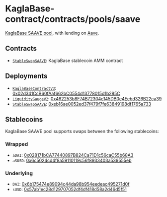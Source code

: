 # KaglaBase-contract/contracts/pools/saave

[KaglaBase SAAVE pool](https://www.KaglaBase.fi/saave), with lending on [Aave](https://aave.com/).

## Contracts

* [`StableSwapSAAVE`](StableSwapSAAVE.vy): KaglaBase stablecoin AMM contract

## Deployments

* [`KaglaBaseContractV3`](../../tokens/KaglaTokenV3.vy): [0x02d341CcB60fAaf662bC0554d13778015d1b285C](https://etherscan.io/address/0x02d341CcB60fAaf662bC0554d13778015d1b285C)
* [`LiquidityGaugeV2`](https://github.com/KaglaBasefi/KaglaBase-dao-contracts/blob/master/contracts/gauges/LiquidityGaugeV2.vy): [0x462253b8F74B72304c145DB0e4Eebd326B22ca39](https://etherscan.io/address/0x462253b8F74B72304c145DB0e4Eebd326B22ca39)
* [`StableSwapSAAVE`](StableSwapSAAVE.vy): [0xeb16ae0052ed37f479f7fe63849198df1765a733](https://etherscan.io/address/0xeb16ae0052ed37f479f7fe63849198df1765a733)

## Stablecoins

KaglaBase SAAVE pool supports swaps between the following stablecoins:

### Wrapped

* `aDAI`: [0x028171bCA77440897B824Ca71D1c56caC55b68A3](https://etherscan.io/address/0x028171bCA77440897B824Ca71D1c56caC55b68A3)
* `aSUSD`: [0x6c5024cd4f8a59110119c56f8933403a539555eb](https://etherscan.io/address/0x6c5024cd4f8a59110119c56f8933403a539555eb)

### Underlying

* `DAI`: [0x6b175474e89094c44da98b954eedeac495271d0f](https://etherscan.io/token/0x6b175474e89094c44da98b954eedeac495271d0f)
* `sUSD`: [0x57ab1ec28d129707052df4df418d58a2d46d5f51](https://etherscan.io/token/0x57ab1ec28d129707052df4df418d58a2d46d5f51)
